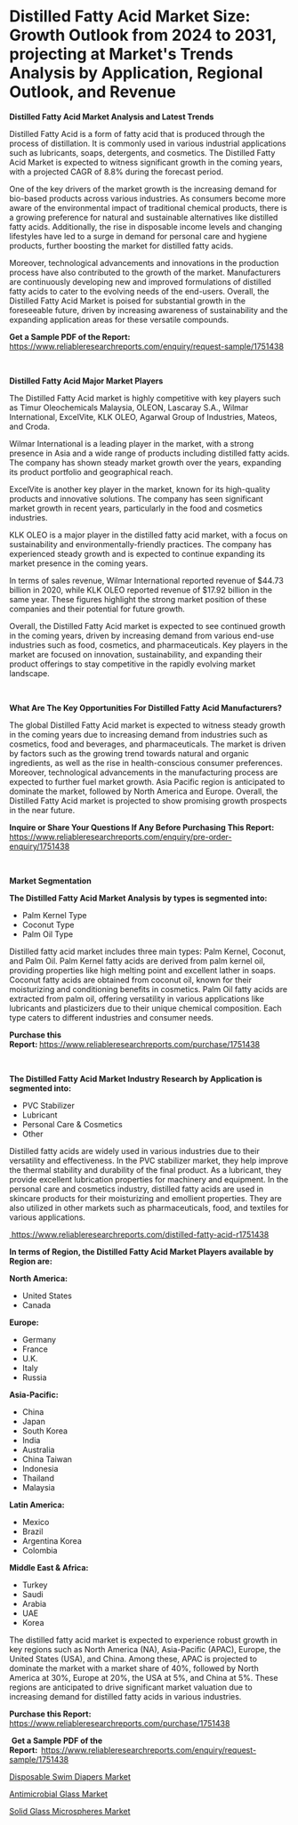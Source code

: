 <p><h1>Distilled Fatty Acid Market Size: Growth Outlook from 2024 to 2031, projecting at Market's Trends Analysis by Application, Regional Outlook, and Revenue</h1></p><p><strong>Distilled Fatty Acid Market Analysis and Latest Trends</strong></p>
<p><p>Distilled Fatty Acid is a form of fatty acid that is produced through the process of distillation. It is commonly used in various industrial applications such as lubricants, soaps, detergents, and cosmetics. The Distilled Fatty Acid Market is expected to witness significant growth in the coming years, with a projected CAGR of 8.8% during the forecast period.</p><p>One of the key drivers of the market growth is the increasing demand for bio-based products across various industries. As consumers become more aware of the environmental impact of traditional chemical products, there is a growing preference for natural and sustainable alternatives like distilled fatty acids. Additionally, the rise in disposable income levels and changing lifestyles have led to a surge in demand for personal care and hygiene products, further boosting the market for distilled fatty acids.</p><p>Moreover, technological advancements and innovations in the production process have also contributed to the growth of the market. Manufacturers are continuously developing new and improved formulations of distilled fatty acids to cater to the evolving needs of the end-users. Overall, the Distilled Fatty Acid Market is poised for substantial growth in the foreseeable future, driven by increasing awareness of sustainability and the expanding application areas for these versatile compounds.</p></p>
<p><strong>Get a Sample PDF of the Report:&nbsp;</strong> <a href="https://www.reliableresearchreports.com/enquiry/request-sample/1751438">https://www.reliableresearchreports.com/enquiry/request-sample/1751438</a></p>
<p>&nbsp;</p>
<p><strong>Distilled Fatty Acid Major Market Players</strong></p>
<p><p>The Distilled Fatty Acid market is highly competitive with key players such as Timur Oleochemicals Malaysia, OLEON, Lascaray S.A., Wilmar International, ExcelVite, KLK OLEO, Agarwal Group of Industries, Mateos, and Croda. </p><p>Wilmar International is a leading player in the market, with a strong presence in Asia and a wide range of products including distilled fatty acids. The company has shown steady market growth over the years, expanding its product portfolio and geographical reach.</p><p>ExcelVite is another key player in the market, known for its high-quality products and innovative solutions. The company has seen significant market growth in recent years, particularly in the food and cosmetics industries.</p><p>KLK OLEO is a major player in the distilled fatty acid market, with a focus on sustainability and environmentally-friendly practices. The company has experienced steady growth and is expected to continue expanding its market presence in the coming years.</p><p>In terms of sales revenue, Wilmar International reported revenue of $44.73 billion in 2020, while KLK OLEO reported revenue of $17.92 billion in the same year. These figures highlight the strong market position of these companies and their potential for future growth.</p><p>Overall, the Distilled Fatty Acid market is expected to see continued growth in the coming years, driven by increasing demand from various end-use industries such as food, cosmetics, and pharmaceuticals. Key players in the market are focused on innovation, sustainability, and expanding their product offerings to stay competitive in the rapidly evolving market landscape.</p></p>
<p>&nbsp;</p>
<p><strong>What Are The Key Opportunities For Distilled Fatty Acid Manufacturers?</strong></p>
<p><p>The global Distilled Fatty Acid market is expected to witness steady growth in the coming years due to increasing demand from industries such as cosmetics, food and beverages, and pharmaceuticals. The market is driven by factors such as the growing trend towards natural and organic ingredients, as well as the rise in health-conscious consumer preferences. Moreover, technological advancements in the manufacturing process are expected to further fuel market growth. Asia Pacific region is anticipated to dominate the market, followed by North America and Europe. Overall, the Distilled Fatty Acid market is projected to show promising growth prospects in the near future.</p></p>
<p><strong>Inquire or Share Your Questions If Any Before Purchasing This Report:</strong> <a href="https://www.reliableresearchreports.com/enquiry/pre-order-enquiry/1751438">https://www.reliableresearchreports.com/enquiry/pre-order-enquiry/1751438</a></p>
<p>&nbsp;</p>
<p><strong>Market Segmentation</strong></p>
<p><strong>The Distilled Fatty Acid Market Analysis by types is segmented into:</strong></p>
<p><ul><li>Palm Kernel Type</li><li>Coconut Type</li><li>Palm Oil Type</li></ul></p>
<p><p>Distilled fatty acid market includes three main types: Palm Kernel, Coconut, and Palm Oil. Palm Kernel fatty acids are derived from palm kernel oil, providing properties like high melting point and excellent lather in soaps. Coconut fatty acids are obtained from coconut oil, known for their moisturizing and conditioning benefits in cosmetics. Palm Oil fatty acids are extracted from palm oil, offering versatility in various applications like lubricants and plasticizers due to their unique chemical composition. Each type caters to different industries and consumer needs.</p></p>
<p><strong>Purchase this Report:&nbsp;</strong><a href="https://www.reliableresearchreports.com/purchase/1751438">https://www.reliableresearchreports.com/purchase/1751438</a></p>
<p>&nbsp;</p>
<p><strong>The Distilled Fatty Acid Market Industry Research by Application is segmented into:</strong></p>
<p><ul><li>PVC Stabilizer</li><li>Lubricant</li><li>Personal Care & Cosmetics</li><li>Other</li></ul></p>
<p><p>Distilled fatty acids are widely used in various industries due to their versatility and effectiveness. In the PVC stabilizer market, they help improve the thermal stability and durability of the final product. As a lubricant, they provide excellent lubrication properties for machinery and equipment. In the personal care and cosmetics industry, distilled fatty acids are used in skincare products for their moisturizing and emollient properties. They are also utilized in other markets such as pharmaceuticals, food, and textiles for various applications.</p></p>
<p><a href="https://www.reliableresearchreports.com/distilled-fatty-acid-r1751438">&nbsp;https://www.reliableresearchreports.com/distilled-fatty-acid-r1751438</a></p>
<p><strong>In terms of Region, the Distilled Fatty Acid Market Players available by Region are:</strong></p>
<p>
    <p> <strong> North America: </strong>
        <ul>
            <li>United States</li>
            <li>Canada</li>
        </ul>
        </p> 
    <p> <strong> Europe: </strong>
        <ul>
            <li>Germany</li>
            <li>France</li>
            <li>U.K.</li>
            <li>Italy</li>
            <li>Russia</li>
        </ul>
        </p> 
    <p> <strong> Asia-Pacific: </strong>
        <ul>
            <li>China</li>
            <li>Japan</li>
            <li>South Korea</li>
            <li>India</li>
            <li>Australia</li>
            <li>China Taiwan</li>
            <li>Indonesia</li>
            <li>Thailand</li>
            <li>Malaysia</li>
        </ul>
        </p> 
    <p> <strong> Latin America: </strong>
        <ul>
            <li>Mexico</li>
            <li>Brazil</li>
            <li>Argentina Korea</li>
            <li>Colombia</li>
        </ul>
        </p> 
    <p> <strong> Middle East & Africa: </strong>
        <ul>
            <li>Turkey</li>
            <li>Saudi</li>
            <li>Arabia</li>
            <li>UAE</li>
            <li>Korea</li>
        </ul>
    </p>
    </p>
<p><p>The distilled fatty acid market is expected to experience robust growth in key regions such as North America (NA), Asia-Pacific (APAC), Europe, the United States (USA), and China. Among these, APAC is projected to dominate the market with a market share of 40%, followed by North America at 30%, Europe at 20%, the USA at 5%, and China at 5%. These regions are anticipated to drive significant market valuation due to increasing demand for distilled fatty acids in various industries.</p></p>
<p><strong>Purchase this Report: </strong><a href="https://www.reliableresearchreports.com/purchase/1751438">https://www.reliableresearchreports.com/purchase/1751438</a></p>
<p>&nbsp;<strong>Get a Sample PDF of the Report:&nbsp;&nbsp;</strong><a href="https://www.reliableresearchreports.com/enquiry/request-sample/1751438">https://www.reliableresearchreports.com/enquiry/request-sample/1751438</a></p>
<p><strong></strong></p>
<p><p><a href="https://view.publitas.com/reportprime-1/disposable-swim-diapers-market-growth-outlook-from-2024-to-2031-and-it-is-projecting-at-7-9-cagr-with-markets-trends-analysis-by-application-regional-outlook-and-revenue/">Disposable Swim Diapers Market</a></p><p><a href="https://github.com/ruddyyedelwadw/Market-Research-Report-List-3/blob/main/antimicrobial-glass-market.md">Antimicrobial Glass Market</a></p><p><a href="https://github.com/lorenzaSchmeler/Market-Research-Report-List-1/blob/main/solid-glass-microspheres-market.md">Solid Glass Microspheres Market</a></p></p>